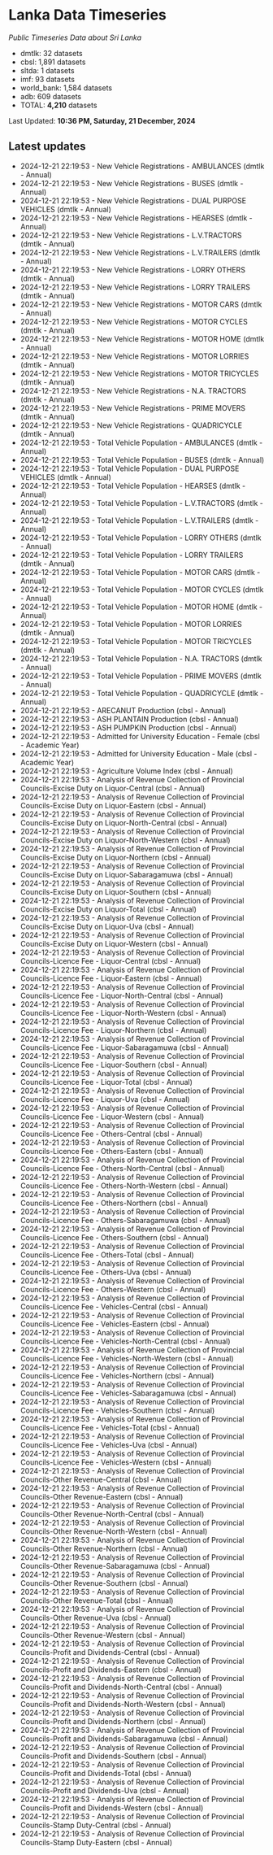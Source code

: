 # Lanka Data Timeseries
*Public Timeseries Data about Sri Lanka*

* dmtlk: 32 datasets
* cbsl: 1,891 datasets
* sltda: 1 datasets
* imf: 93 datasets
* world_bank: 1,584 datasets
* adb: 609 datasets
* TOTAL: **4,210** datasets

Last Updated: **10:36 PM, Saturday, 21 December, 2024**

## Latest updates

* 2024-12-21 22:19:53 - New Vehicle Registrations - AMBULANCES (dmtlk - Annual)
* 2024-12-21 22:19:53 - New Vehicle Registrations - BUSES (dmtlk - Annual)
* 2024-12-21 22:19:53 - New Vehicle Registrations - DUAL PURPOSE VEHICLES (dmtlk - Annual)
* 2024-12-21 22:19:53 - New Vehicle Registrations - HEARSES (dmtlk - Annual)
* 2024-12-21 22:19:53 - New Vehicle Registrations - L.V.TRACTORS (dmtlk - Annual)
* 2024-12-21 22:19:53 - New Vehicle Registrations - L.V.TRAILERS (dmtlk - Annual)
* 2024-12-21 22:19:53 - New Vehicle Registrations - LORRY OTHERS (dmtlk - Annual)
* 2024-12-21 22:19:53 - New Vehicle Registrations - LORRY TRAILERS (dmtlk - Annual)
* 2024-12-21 22:19:53 - New Vehicle Registrations - MOTOR CARS (dmtlk - Annual)
* 2024-12-21 22:19:53 - New Vehicle Registrations - MOTOR CYCLES (dmtlk - Annual)
* 2024-12-21 22:19:53 - New Vehicle Registrations - MOTOR HOME (dmtlk - Annual)
* 2024-12-21 22:19:53 - New Vehicle Registrations - MOTOR LORRIES (dmtlk - Annual)
* 2024-12-21 22:19:53 - New Vehicle Registrations - MOTOR TRICYCLES (dmtlk - Annual)
* 2024-12-21 22:19:53 - New Vehicle Registrations - N.A. TRACTORS (dmtlk - Annual)
* 2024-12-21 22:19:53 - New Vehicle Registrations - PRIME MOVERS (dmtlk - Annual)
* 2024-12-21 22:19:53 - New Vehicle Registrations - QUADRICYCLE (dmtlk - Annual)
* 2024-12-21 22:19:53 - Total Vehicle Population - AMBULANCES (dmtlk - Annual)
* 2024-12-21 22:19:53 - Total Vehicle Population - BUSES (dmtlk - Annual)
* 2024-12-21 22:19:53 - Total Vehicle Population - DUAL PURPOSE VEHICLES (dmtlk - Annual)
* 2024-12-21 22:19:53 - Total Vehicle Population - HEARSES (dmtlk - Annual)
* 2024-12-21 22:19:53 - Total Vehicle Population - L.V.TRACTORS (dmtlk - Annual)
* 2024-12-21 22:19:53 - Total Vehicle Population - L.V.TRAILERS (dmtlk - Annual)
* 2024-12-21 22:19:53 - Total Vehicle Population - LORRY OTHERS (dmtlk - Annual)
* 2024-12-21 22:19:53 - Total Vehicle Population - LORRY TRAILERS (dmtlk - Annual)
* 2024-12-21 22:19:53 - Total Vehicle Population - MOTOR CARS (dmtlk - Annual)
* 2024-12-21 22:19:53 - Total Vehicle Population - MOTOR CYCLES (dmtlk - Annual)
* 2024-12-21 22:19:53 - Total Vehicle Population - MOTOR HOME (dmtlk - Annual)
* 2024-12-21 22:19:53 - Total Vehicle Population - MOTOR LORRIES (dmtlk - Annual)
* 2024-12-21 22:19:53 - Total Vehicle Population - MOTOR TRICYCLES (dmtlk - Annual)
* 2024-12-21 22:19:53 - Total Vehicle Population - N.A. TRACTORS (dmtlk - Annual)
* 2024-12-21 22:19:53 - Total Vehicle Population - PRIME MOVERS (dmtlk - Annual)
* 2024-12-21 22:19:53 - Total Vehicle Population - QUADRICYCLE (dmtlk - Annual)
* 2024-12-21 22:19:53 - ARECANUT Production (cbsl - Annual)
* 2024-12-21 22:19:53 - ASH PLANTAIN Production (cbsl - Annual)
* 2024-12-21 22:19:53 - ASH PUMPKIN Production (cbsl - Annual)
* 2024-12-21 22:19:53 - Admitted for University Education - Female (cbsl - Academic Year)
* 2024-12-21 22:19:53 - Admitted for University Education - Male (cbsl - Academic Year)
* 2024-12-21 22:19:53 - Agriculture Volume Index (cbsl - Annual)
* 2024-12-21 22:19:53 - Analysis of Revenue Collection of Provincial Councils-Excise Duty on Liquor-Central (cbsl - Annual)
* 2024-12-21 22:19:53 - Analysis of Revenue Collection of Provincial Councils-Excise Duty on Liquor-Eastern (cbsl - Annual)
* 2024-12-21 22:19:53 - Analysis of Revenue Collection of Provincial Councils-Excise Duty on Liquor-North-Central (cbsl - Annual)
* 2024-12-21 22:19:53 - Analysis of Revenue Collection of Provincial Councils-Excise Duty on Liquor-North-Western (cbsl - Annual)
* 2024-12-21 22:19:53 - Analysis of Revenue Collection of Provincial Councils-Excise Duty on Liquor-Northern (cbsl - Annual)
* 2024-12-21 22:19:53 - Analysis of Revenue Collection of Provincial Councils-Excise Duty on Liquor-Sabaragamuwa (cbsl - Annual)
* 2024-12-21 22:19:53 - Analysis of Revenue Collection of Provincial Councils-Excise Duty on Liquor-Southern (cbsl - Annual)
* 2024-12-21 22:19:53 - Analysis of Revenue Collection of Provincial Councils-Excise Duty on Liquor-Total (cbsl - Annual)
* 2024-12-21 22:19:53 - Analysis of Revenue Collection of Provincial Councils-Excise Duty on Liquor-Uva (cbsl - Annual)
* 2024-12-21 22:19:53 - Analysis of Revenue Collection of Provincial Councils-Excise Duty on Liquor-Western (cbsl - Annual)
* 2024-12-21 22:19:53 - Analysis of Revenue Collection of Provincial Councils-Licence Fee - Liquor-Central (cbsl - Annual)
* 2024-12-21 22:19:53 - Analysis of Revenue Collection of Provincial Councils-Licence Fee - Liquor-Eastern (cbsl - Annual)
* 2024-12-21 22:19:53 - Analysis of Revenue Collection of Provincial Councils-Licence Fee - Liquor-North-Central (cbsl - Annual)
* 2024-12-21 22:19:53 - Analysis of Revenue Collection of Provincial Councils-Licence Fee - Liquor-North-Western (cbsl - Annual)
* 2024-12-21 22:19:53 - Analysis of Revenue Collection of Provincial Councils-Licence Fee - Liquor-Northern (cbsl - Annual)
* 2024-12-21 22:19:53 - Analysis of Revenue Collection of Provincial Councils-Licence Fee - Liquor-Sabaragamuwa (cbsl - Annual)
* 2024-12-21 22:19:53 - Analysis of Revenue Collection of Provincial Councils-Licence Fee - Liquor-Southern (cbsl - Annual)
* 2024-12-21 22:19:53 - Analysis of Revenue Collection of Provincial Councils-Licence Fee - Liquor-Total (cbsl - Annual)
* 2024-12-21 22:19:53 - Analysis of Revenue Collection of Provincial Councils-Licence Fee - Liquor-Uva (cbsl - Annual)
* 2024-12-21 22:19:53 - Analysis of Revenue Collection of Provincial Councils-Licence Fee - Liquor-Western (cbsl - Annual)
* 2024-12-21 22:19:53 - Analysis of Revenue Collection of Provincial Councils-Licence Fee - Others-Central (cbsl - Annual)
* 2024-12-21 22:19:53 - Analysis of Revenue Collection of Provincial Councils-Licence Fee - Others-Eastern (cbsl - Annual)
* 2024-12-21 22:19:53 - Analysis of Revenue Collection of Provincial Councils-Licence Fee - Others-North-Central (cbsl - Annual)
* 2024-12-21 22:19:53 - Analysis of Revenue Collection of Provincial Councils-Licence Fee - Others-North-Western (cbsl - Annual)
* 2024-12-21 22:19:53 - Analysis of Revenue Collection of Provincial Councils-Licence Fee - Others-Northern (cbsl - Annual)
* 2024-12-21 22:19:53 - Analysis of Revenue Collection of Provincial Councils-Licence Fee - Others-Sabaragamuwa (cbsl - Annual)
* 2024-12-21 22:19:53 - Analysis of Revenue Collection of Provincial Councils-Licence Fee - Others-Southern (cbsl - Annual)
* 2024-12-21 22:19:53 - Analysis of Revenue Collection of Provincial Councils-Licence Fee - Others-Total (cbsl - Annual)
* 2024-12-21 22:19:53 - Analysis of Revenue Collection of Provincial Councils-Licence Fee - Others-Uva (cbsl - Annual)
* 2024-12-21 22:19:53 - Analysis of Revenue Collection of Provincial Councils-Licence Fee - Others-Western (cbsl - Annual)
* 2024-12-21 22:19:53 - Analysis of Revenue Collection of Provincial Councils-Licence Fee - Vehicles-Central (cbsl - Annual)
* 2024-12-21 22:19:53 - Analysis of Revenue Collection of Provincial Councils-Licence Fee - Vehicles-Eastern (cbsl - Annual)
* 2024-12-21 22:19:53 - Analysis of Revenue Collection of Provincial Councils-Licence Fee - Vehicles-North-Central (cbsl - Annual)
* 2024-12-21 22:19:53 - Analysis of Revenue Collection of Provincial Councils-Licence Fee - Vehicles-North-Western (cbsl - Annual)
* 2024-12-21 22:19:53 - Analysis of Revenue Collection of Provincial Councils-Licence Fee - Vehicles-Northern (cbsl - Annual)
* 2024-12-21 22:19:53 - Analysis of Revenue Collection of Provincial Councils-Licence Fee - Vehicles-Sabaragamuwa (cbsl - Annual)
* 2024-12-21 22:19:53 - Analysis of Revenue Collection of Provincial Councils-Licence Fee - Vehicles-Southern (cbsl - Annual)
* 2024-12-21 22:19:53 - Analysis of Revenue Collection of Provincial Councils-Licence Fee - Vehicles-Total (cbsl - Annual)
* 2024-12-21 22:19:53 - Analysis of Revenue Collection of Provincial Councils-Licence Fee - Vehicles-Uva (cbsl - Annual)
* 2024-12-21 22:19:53 - Analysis of Revenue Collection of Provincial Councils-Licence Fee - Vehicles-Western (cbsl - Annual)
* 2024-12-21 22:19:53 - Analysis of Revenue Collection of Provincial Councils-Other Revenue-Central (cbsl - Annual)
* 2024-12-21 22:19:53 - Analysis of Revenue Collection of Provincial Councils-Other Revenue-Eastern (cbsl - Annual)
* 2024-12-21 22:19:53 - Analysis of Revenue Collection of Provincial Councils-Other Revenue-North-Central (cbsl - Annual)
* 2024-12-21 22:19:53 - Analysis of Revenue Collection of Provincial Councils-Other Revenue-North-Western (cbsl - Annual)
* 2024-12-21 22:19:53 - Analysis of Revenue Collection of Provincial Councils-Other Revenue-Northern (cbsl - Annual)
* 2024-12-21 22:19:53 - Analysis of Revenue Collection of Provincial Councils-Other Revenue-Sabaragamuwa (cbsl - Annual)
* 2024-12-21 22:19:53 - Analysis of Revenue Collection of Provincial Councils-Other Revenue-Southern (cbsl - Annual)
* 2024-12-21 22:19:53 - Analysis of Revenue Collection of Provincial Councils-Other Revenue-Total (cbsl - Annual)
* 2024-12-21 22:19:53 - Analysis of Revenue Collection of Provincial Councils-Other Revenue-Uva (cbsl - Annual)
* 2024-12-21 22:19:53 - Analysis of Revenue Collection of Provincial Councils-Other Revenue-Western (cbsl - Annual)
* 2024-12-21 22:19:53 - Analysis of Revenue Collection of Provincial Councils-Profit and Dividends-Central (cbsl - Annual)
* 2024-12-21 22:19:53 - Analysis of Revenue Collection of Provincial Councils-Profit and Dividends-Eastern (cbsl - Annual)
* 2024-12-21 22:19:53 - Analysis of Revenue Collection of Provincial Councils-Profit and Dividends-North-Central (cbsl - Annual)
* 2024-12-21 22:19:53 - Analysis of Revenue Collection of Provincial Councils-Profit and Dividends-North-Western (cbsl - Annual)
* 2024-12-21 22:19:53 - Analysis of Revenue Collection of Provincial Councils-Profit and Dividends-Northern (cbsl - Annual)
* 2024-12-21 22:19:53 - Analysis of Revenue Collection of Provincial Councils-Profit and Dividends-Sabaragamuwa (cbsl - Annual)
* 2024-12-21 22:19:53 - Analysis of Revenue Collection of Provincial Councils-Profit and Dividends-Southern (cbsl - Annual)
* 2024-12-21 22:19:53 - Analysis of Revenue Collection of Provincial Councils-Profit and Dividends-Total (cbsl - Annual)
* 2024-12-21 22:19:53 - Analysis of Revenue Collection of Provincial Councils-Profit and Dividends-Uva (cbsl - Annual)
* 2024-12-21 22:19:53 - Analysis of Revenue Collection of Provincial Councils-Profit and Dividends-Western (cbsl - Annual)
* 2024-12-21 22:19:53 - Analysis of Revenue Collection of Provincial Councils-Stamp Duty-Central (cbsl - Annual)
* 2024-12-21 22:19:53 - Analysis of Revenue Collection of Provincial Councils-Stamp Duty-Eastern (cbsl - Annual)